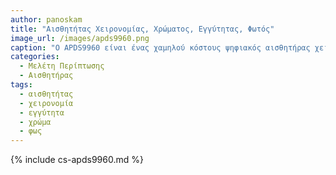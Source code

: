 ```yaml
---
author: panoskam
title: "Αισθητήτας Χειρονομίας, Χρώματος, Εγγύτητας, Φωτός"
image_url: /images/apds9960.png
caption: "Ο APDS9960 είναι ένας χαμηλού κόστους ψηφιακός αισθητήρας χειρονομιών, RGB χρωμάτων, εγγύτητας και έντασης φωτός που παρέχει νέες δυνατότητες στη διάδραση ανθρώπου-μηχανής."
categories:
  - Μελέτη Περίπτωσης
  - Αισθητήρας
tags:
  - αισθητήτας
  - χειρονομία
  - εγγύτητα
  - χρώμα
  - φως
---
```


{% include cs-apds9960.md %}

